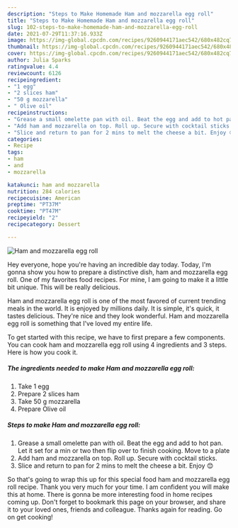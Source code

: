 ```yaml
---
description: "Steps to Make Homemade Ham and mozzarella egg roll"
title: "Steps to Make Homemade Ham and mozzarella egg roll"
slug: 102-steps-to-make-homemade-ham-and-mozzarella-egg-roll
date: 2021-07-29T11:37:16.933Z
image: https://img-global.cpcdn.com/recipes/9260944171aec542/680x482cq70/ham-and-mozzarella-egg-roll-recipe-main-photo.jpg
thumbnail: https://img-global.cpcdn.com/recipes/9260944171aec542/680x482cq70/ham-and-mozzarella-egg-roll-recipe-main-photo.jpg
cover: https://img-global.cpcdn.com/recipes/9260944171aec542/680x482cq70/ham-and-mozzarella-egg-roll-recipe-main-photo.jpg
author: Julia Sparks
ratingvalue: 4.4
reviewcount: 6126
recipeingredient:
- "1 egg"
- "2 slices ham"
- "50 g mozzarella"
- " Olive oil"
recipeinstructions:
- "Grease a small omelette pan with oil. Beat the egg and add to hot pan. Let it set for a min or two then flip over to finish cooking. Move to a plate"
- "Add ham and mozzarella on top. Roll up. Secure with cocktail sticks."
- "Slice and return to pan for 2 mins to melt the cheese a bit. Enjoy 😊"
categories:
- Recipe
tags:
- ham
- and
- mozzarella

katakunci: ham and mozzarella 
nutrition: 284 calories
recipecuisine: American
preptime: "PT37M"
cooktime: "PT47M"
recipeyield: "2"
recipecategory: Dessert

---
```



![Ham and mozzarella egg roll](https://img-global.cpcdn.com/recipes/9260944171aec542/680x482cq70/ham-and-mozzarella-egg-roll-recipe-main-photo.jpg)

Hey everyone, hope you're having an incredible day today. Today, I'm gonna show you how to prepare a distinctive dish, ham and mozzarella egg roll. One of my favorites food recipes. For mine, I am going to make it a little bit unique. This will be really delicious.



Ham and mozzarella egg roll is one of the most favored of current trending meals in the world. It is enjoyed by millions daily. It is simple, it's quick, it tastes delicious. They're nice and they look wonderful. Ham and mozzarella egg roll is something that I've loved my entire life.


To get started with this recipe, we have to first prepare a few components. You can cook ham and mozzarella egg roll using 4 ingredients and 3 steps. Here is how you cook it.

<!--inarticleads1-->

##### The ingredients needed to make Ham and mozzarella egg roll:

1. Take 1 egg
1. Prepare 2 slices ham
1. Take 50 g mozzarella
1. Prepare  Olive oil




<!--inarticleads2-->

##### Steps to make Ham and mozzarella egg roll:

1. Grease a small omelette pan with oil. Beat the egg and add to hot pan. Let it set for a min or two then flip over to finish cooking. Move to a plate
1. Add ham and mozzarella on top. Roll up. Secure with cocktail sticks.
1. Slice and return to pan for 2 mins to melt the cheese a bit. Enjoy 😊




So that's going to wrap this up for this special food ham and mozzarella egg roll recipe. Thank you very much for your time. I am confident you will make this at home. There is gonna be more interesting food in home recipes coming up. Don't forget to bookmark this page on your browser, and share it to your loved ones, friends and colleague. Thanks again for reading. Go on get cooking!
